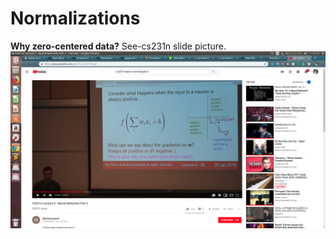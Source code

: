 # Normalizations

<b>Why zero-centered data?</b>
See-cs231n slide picture. ![data](why_zero_centered_data.png)
